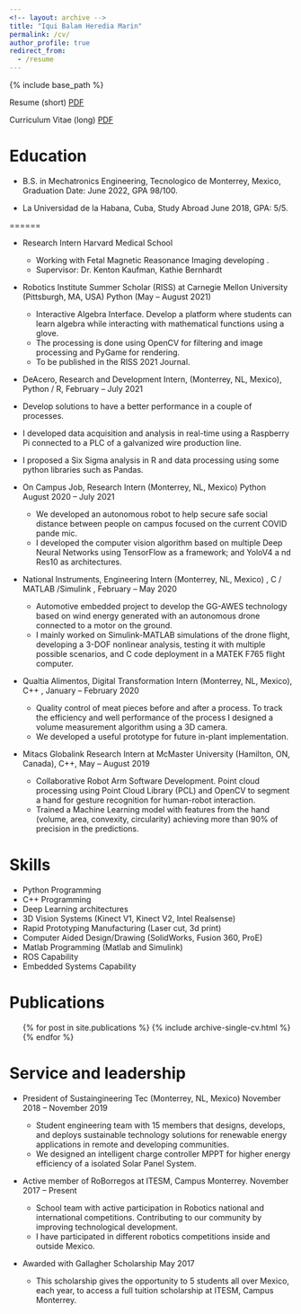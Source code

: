 ```yaml
---
<!-- layout: archive -->
title: "Iqui Balam Heredia Marin"
permalink: /cv/
author_profile: true
redirect_from:
  - /resume
---
```


{% include base_path %}

Resume (short) [PDF](https://iquibalamhm.github.io/files/Balam_.pdf)

Curriculum Vitae (long) [PDF](https://iquibalamhm.github.io/files/Balam_CV.pdf)


Education
======
* B.S. in Mechatronics Engineering, Tecnologico de Monterrey, Mexico, 
                              Graduation Date: June 2022, GPA 98/100.

* La Universidad de la Habana, Cuba, 
                              Study Abroad June 2018, GPA: 5/5.

======
* Research Intern Harvard Medical School
  * Working with Fetal Magnetic Reasonance Imaging developing .
  * Supervisor: Dr. Kenton Kaufman, Kathie Bernhardt

* Robotics Institute Summer Scholar (RISS) at Carnegie Mellon University (Pittsburgh, MA, USA)  Python   (May – August 2021) 
  * Interactive Algebra Interface. Develop a platform where students can learn algebra while interacting with mathematical functions using a glove. 
  * The processing is done using OpenCV for filtering and image processing and PyGame for rendering. 
  * To be published in the RISS 2021 Journal. 

* DeAcero, Research and Development Intern, (Monterrey, NL, Mexico),  Python / R,    February – July 2021
 * Develop solutions to have a better performance in a couple of processes. 
 * I developed data acquisition and analysis in real-time using a Raspberry Pi connected 
to a PLC of a galvanized wire production line.
  * I proposed a Six Sigma analysis in R and data processing using some python libraries such as Pandas. 

* On Campus Job, Research Intern (Monterrey, NL, Mexico)   Python   August 2020 – July 2021 
  * We developed an autonomous robot to help secure safe social distance between people on campus focused on the current COVID pande mic. 
  * I developed the computer vision algorithm based on multiple Deep Neural Networks using TensorFlow as a framework; and YoloV4 a nd Res10 as architectures. 

* National Instruments, Engineering Intern (Monterrey, NL, Mexico)  , C / MATLAB /Simulink , February – May 2020 
  * Automotive embedded project to develop the GG-AWES technology based on wind energy generated with an autonomous drone connected to a motor on the  ground.  
  * I  mainly  worked  on  Simulink-MATLAB  simulations  of  the  drone  flight,  developing  a  3-DOF  nonlinear  analysis,  testing  it  with  multiple  possible scenarios, and C code deployment in a MATEK F765 flight computer.   
 
* Qualtia Alimentos, Digital Transformation Intern (Monterrey, NL, Mexico),  C++ ,  January – February 2020 
  * Quality control of meat pieces before and after a process. To track the efficiency and well performance of the process I designed a volume measurement algorithm using a 3D camera. 
  * We developed a useful prototype for future in-plant implementation. 
 
* Mitacs Globalink Research Intern at McMaster University (Hamilton, ON, Canada), C++,    May – August 2019 
  * Collaborative Robot Arm Software Development. Point cloud processing using Point Cloud Library (PCL) and OpenCV to segment a hand for gesture recognition for human-robot interaction. 
  * Trained a Machine Learning model with features from the hand (volume, area, convexity, circularity) achieving more than 90% of precision in the predictions.   

Skills
======
* Python Programming
* C++ Programming
* Deep Learning architectures
* 3D Vision Systems (Kinect V1, Kinect V2, Intel Realsense)
* Rapid Prototyping Manufacturing (Laser cut, 3d print)
* Computer Aided Design/Drawing (SolidWorks, Fusion 360, ProE)
* Matlab Programming (Matlab and Simulink)
* ROS Capability
* Embedded Systems Capability

Publications
======
  <ul>{% for post in site.publications %}
    {% include archive-single-cv.html %}
  {% endfor %}</ul>
 
Service and leadership
======
* President of Sustaingineering Tec (Monterrey, NL, Mexico)              November 2018 – November 2019 
  * Student  engineering  team  with  15  members  that  designs,  develops,  and  deploys  sustainable  technology  solutions  for  renewable  energy  applications  in 
remote and developing communities. 
  * We designed an intelligent charge controller MPPT for higher energy efficiency of a isolated Solar Panel System. 
 
* Active member of RoBorregos at ITESM, Campus Monterrey.      November 2017 – Present 
  * School  team  with  active  participation  in  Robotics  national  and  international  competitions.   Contributing  to  our  community  by  improving  technological 
development. 
  * I have participated in different robotics competitions inside and outside Mexico. 
 
* Awarded with Gallagher Scholarship           May 2017 
  * This scholarship gives the opportunity to 5 students all over Mexico, each year, to access a full tuition scholarship at ITESM, Campus Monterrey. 